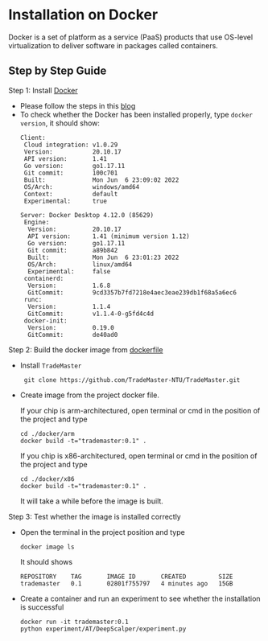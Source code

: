 # Installation on Docker
Docker is a set of platform as a service (PaaS) products that use OS-level virtualization to deliver software in packages called containers. 

## Step by Step Guide 
Step 1: Install [Docker](https://docs.docker.com/)
- Please follow the steps in this [blog](https://docs.docker.com/engine/install/)
- To check whether the Docker has been installed properly, type `docker version`, it should show:
  ```
  Client:
   Cloud integration: v1.0.29
   Version:           20.10.17
   API version:       1.41
   Go version:        go1.17.11
   Git commit:        100c701
   Built:             Mon Jun  6 23:09:02 2022
   OS/Arch:           windows/amd64
   Context:           default
   Experimental:      true

  Server: Docker Desktop 4.12.0 (85629)
   Engine:
    Version:          20.10.17
    API version:      1.41 (minimum version 1.12)
    Go version:       go1.17.11
    Git commit:       a89b842
    Built:            Mon Jun  6 23:01:23 2022
    OS/Arch:          linux/amd64
    Experimental:     false
   containerd:
    Version:          1.6.8
    GitCommit:        9cd3357b7fd7218e4aec3eae239db1f68a5a6ec6
   runc:
    Version:          1.1.4
    GitCommit:        v1.1.4-0-g5fd4c4d
   docker-init:
    Version:          0.19.0
    GitCommit:        de40ad0
  ```

Step 2: Build the docker image from [dockerfile](https://github.com/TradeMaster-NTU/TradeMaster/blob/main/docker/Dockerfile)
- Install `TradeMaster`
  ```
   git clone https://github.com/TradeMaster-NTU/TradeMaster.git
  ```
- Create image from the project docker file.

  If your chip is arm-architectured, open terminal or cmd in the position of the project and type
  ```
  cd ./docker/arm
  docker build -t="trademaster:0.1" .
  ```
  If you chip is x86-architectured, open terminal or cmd in the position of the project and type
  ```
  cd ./docker/x86
  docker build -t="trademaster:0.1" .
  ```
  It will take a while before the image is built.

Step 3: Test whether the image is installed correctly

- Open the terminal in the project position and type
  ```
  docker image ls
  ```
  It should shows 
  ```
  REPOSITORY    TAG       IMAGE ID       CREATED         SIZE
  trademaster   0.1       02801f755797   4 minutes ago   15GB 
  ```
- Create a container and run an experiment to see whether the installation is successful
  ```
  docker run -it trademaster:0.1
  python experiment/AT/DeepScalper/experiment.py
  ```
  

